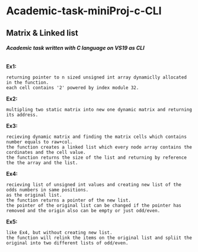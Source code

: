 # Academic-task-miniProj-c-CLI
## Matrix & Linked list

###### **Academic task written with C language on VS19 as CLI**

__Ex1:__

	returning pointer to n sized unsigned int array dynamiclly allocated in the function.
	each cell contains '2' powered by index module 32.
__Ex2:__

	multipling two static matrix into new one dynamic matrix and returning its address.
__Ex3:__

	recieving dynamic matrix and finding the matrix cells which contains number equals to raw+col.
	the function creates a linked list which every node array contains the cordinates and the cell value.
	the function returns the size of the list and returning by reference the the array and the list.
__Ex4:__

	recieving list of unsigned int values and creating new list of the odds numbers in same positions.
	as the original list.
	the function returns a pointer of the new list.
	the pointer of the original list can be changed if the pointer has removed and the origin also can be empty or just odd/even.
__Ex5:__

	like Ex4, but without creating new list.
	the function will relink the items on the original list and spliit the original into two different lists of odd/even.
